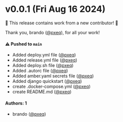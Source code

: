 # v0.0.1 (Fri Aug 16 2024)

:tada: This release contains work from a new contributor! :tada:

Thank you, brando ([@pxeq](https://github.com/pxeq)), for all your work!

#### ⚠️ Pushed to `main`

- Added deploy.yml file ([@pxeq](https://github.com/pxeq))
- Added release.yml file ([@pxeq](https://github.com/pxeq))
- Added deploy.sh file ([@pxeq](https://github.com/pxeq))
- Added .autorc file ([@pxeq](https://github.com/pxeq))
- Added amber.yaml secrets file ([@pxeq](https://github.com/pxeq))
- Added django quickstart ([@pxeq](https://github.com/pxeq))
- create .docker-compose.yml ([@pxeq](https://github.com/pxeq))
- create README.md ([@pxeq](https://github.com/pxeq))

#### Authors: 1

- brando ([@pxeq](https://github.com/pxeq))
